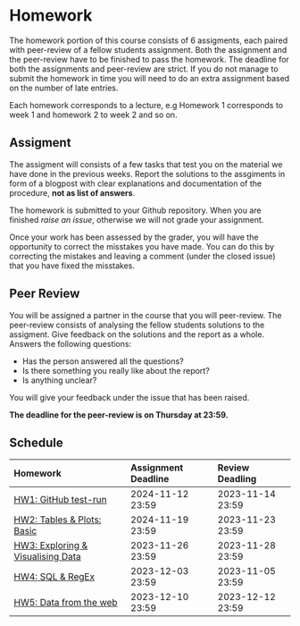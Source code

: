 # Homework

The homework portion of this course consists of 6 assigments, each paired with
peer-review of a fellow students assignment. Both the assignment and the
peer-review have to be finished to pass the homework. The deadline for both the
assignments and peer-review are strict. If you do not manage to submit the
homework in time you will need to do an extra assignment based on the number of
late entries.

Each homework corresponds to a lecture, e.g Homework 1 corresponds to week 1 and
homework 2 to week 2 and so on.

## Assigment 

The assigment will consists of a few tasks that test you on the material we have
done in the previous weeks. Report the solutions to the assgiments in form of a
blogpost with clear explanations and documentation of the procedure, **not as
list of answers**.

The homework is submitted to your Github repository. When you are finished
*raise an issue*, otherwise we will not grade your assignment.

Once your work has been assessed by the grader, you will have the opportunity to
correct the misstakes you have made. You can do this by correcting the mistakes
and leaving a comment (under the closed issue) that you have fixed the misstakes.

## Peer Review

You will be assigned a partner in the course that you will peer-review. The
peer-review consists of analysing the fellow students solutions to the assigment.
Give feedback on the solutions and the report as a whole. Answers the following
questions:

- Has the person answered all the questions? 
- Is there something you really like about the report?
- Is anything unclear? 

You will give your feedback under the issue that has been raised. 

**The deadline for the peer-review is on Thursday at 23:59.**

## Schedule

| Homework                            | Assignment  Deadline | Review Deadling         |
|:------------------------------------|:-----------|:-----------------| 
| [HW1: GitHub test-run](/homework/1) | 2024-11-12 23:59 | 2023-11-14 23:59 | 
| [HW2: Tables & Plots: Basic](/homework/2)| 2024-11-19 23:59| 2023-11-23 23:59 | 
| [HW3: Exploring & Visualising Data](/homework/3)    | 2023-11-26 23:59| 2023-11-28 23:59 | 
| [HW4: SQL & RegEx](/homework/4) | 2023-12-03 23:59 | 2023-11-05 23:59 | 
| [HW5: Data from the web](/homework/5)             | 2023-12-10 23:59| 2023-12-12 23:59 | 
